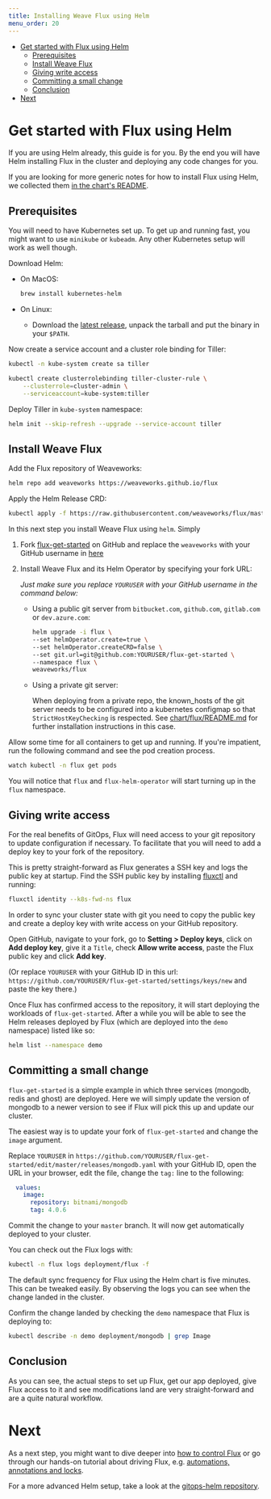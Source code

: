 ```yaml
---
title: Installing Weave Flux using Helm
menu_order: 20
---
```


- [Get started with Flux using Helm](#get-started-with-flux-using-helm)
  * [Prerequisites](#prerequisites)
  * [Install Weave Flux](#install-weave-flux)
  * [Giving write access](#giving-write-access)
  * [Committing a small change](#committing-a-small-change)
  * [Conclusion](#conclusion)
- [Next](#next)

# Get started with Flux using Helm

If you are using Helm already, this guide is for you. By the end
you will have Helm installing Flux in the cluster and deploying
any code changes for you.

If you are looking for more generic notes for how to install Flux
using Helm, we collected them [in the chart's
README](../chart/flux/README.md).

## Prerequisites

You will need to have Kubernetes set up. To get up and running fast,
you might want to use `minikube` or `kubeadm`. Any other Kubernetes
setup will work as well though.

Download Helm:

- On MacOS:

  ```sh
  brew install kubernetes-helm
  ```

- On Linux:
  - Download the [latest release](https://github.com/kubernetes/helm/releases/latest),
    unpack the tarball and put the binary in your `$PATH`.

Now create a service account and a cluster role binding for Tiller:

```sh
kubectl -n kube-system create sa tiller

kubectl create clusterrolebinding tiller-cluster-rule \
    --clusterrole=cluster-admin \
    --serviceaccount=kube-system:tiller
```

Deploy Tiller in `kube-system` namespace:

```sh
helm init --skip-refresh --upgrade --service-account tiller
```

## Install Weave Flux

Add the Flux repository of Weaveworks:

```sh
helm repo add weaveworks https://weaveworks.github.io/flux
```

Apply the Helm Release CRD:

```sh
kubectl apply -f https://raw.githubusercontent.com/weaveworks/flux/master/deploy-helm/flux-helm-release-crd.yaml
```

In this next step you install Weave Flux using `helm`. Simply

 1. Fork [flux-get-started](https://github.com/weaveworks/flux-get-started)
    on GitHub and replace the `weaveworks` with your GitHub username in
    [here](https://github.com/weaveworks/flux-get-started/blob/master/releases/ghost.yaml#L13)
 1. Install Weave Flux and its Helm Operator by specifying your fork URL:

      *Just make sure you replace `YOURUSER` with your GitHub username
      in the command below:*

    - Using a public git server from `bitbucket.com`, `github.com`, `gitlab.com` or `dev.azure.com`:

      ```sh
      helm upgrade -i flux \
      --set helmOperator.create=true \
      --set helmOperator.createCRD=false \
      --set git.url=git@github.com:YOURUSER/flux-get-started \
      --namespace flux \
      weaveworks/flux
      ```

    - Using a private git server:

      When deploying from a private repo, the known_hosts of the git server needs
      to be configured into a kubernetes configmap so that `StrictHostKeyChecking` is respected.
      See [chart/flux/README.md](https://github.com/weaveworks/flux/blob/master/chart/flux/README.md#to-install-flux-with-the-helm-operator-and-a-private-git-repository)
      for further installation instructions in this case.

Allow some time for all containers to get up and running. If you're
impatient, run the following command and see the pod creation
process.

```sh
watch kubectl -n flux get pods
```

You will notice that `flux` and `flux-helm-operator` will start
turning up in the `flux` namespace.

## Giving write access

For the real benefits of GitOps, Flux will need access to your
git repository to update configuration if necessary. To facilitate
that you will need to add a deploy key to your fork of the
repository.

This is pretty straight-forward as Flux generates a SSH key and
logs the public key at startup. Find the SSH public key by
installing [fluxctl](./fluxctl.md) and running:

```sh
fluxctl identity --k8s-fwd-ns flux
```

In order to sync your cluster state with git you need to copy the
public key and create a deploy key with write access on your GitHub
repository.

Open GitHub, navigate to your fork, go to **Setting > Deploy keys**,
click on **Add deploy key**, give it a `Title`, check **Allow write
access**, paste the Flux public key and click **Add key**.

(Or replace `YOURUSER` with your GitHub ID in this url:
`https://github.com/YOURUSER/flux-get-started/settings/keys/new` and
paste the key there.)

Once Flux has confirmed access to the repository, it will start
deploying the workloads of `flux-get-started`. After a while you
will be able to see the Helm releases deployed by Flux (which are
deployed into the `demo` namespace) listed like so:

```sh
helm list --namespace demo
```

## Committing a small change

`flux-get-started` is a simple example in which three services
(mongodb, redis and ghost) are deployed. Here we will simply update the
version of mongodb to a newer version to see if Flux will pick this
up and update our cluster.

The easiest way is to update your fork of `flux-get-started` and
change the `image` argument.

Replace `YOURUSER` in `https://github.com/YOURUSER/flux-get-started/edit/master/releases/mongodb.yaml`
with your GitHub ID, open the URL in your browser, edit the file,
change the `tag:` line to the following:

```yaml
  values:
    image:
      repository: bitnami/mongodb
      tag: 4.0.6
```

Commit the change to your `master` branch. It will now get
automatically deployed to your cluster.

You can check out the Flux logs with:

```sh
kubectl -n flux logs deployment/flux -f
```

The default sync frequency for Flux using the Helm chart is
five minutes. This can be tweaked easily. By observing the logs
you can see when the change landed in the cluster.

Confirm the change landed by checking the `demo` namespace that
Flux is deploying to:

```sh
kubectl describe -n demo deployment/mongodb | grep Image
```

## Conclusion

As you can see, the actual steps to set up Flux, get our app
deployed, give Flux access to it and see modifications land are
very straight-forward and are a quite natural workflow.

# Next

As a next step, you might want to dive deeper into [how to control
Flux](fluxctl.md) or go through our hands-on tutorial about driving Flux,
e.g. [automations, annotations and locks](annotations-tutorial.md).

For a more advanced Helm setup, take a look at the [gitops-helm
repository](https://github.com/stefanprodan/gitops-helm).